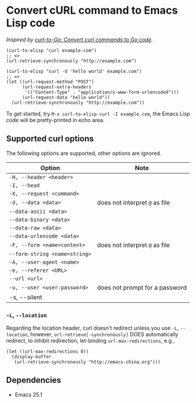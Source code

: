 # Convert cURL command to Emacs Lisp code

_Inspired by [curl-to-Go: Convert curl commands to Go code](https://mholt.github.io/curl-to-go/)._

``` emacs-lisp
(curl-to-elisp "curl example.com")
;; =>
(url-retrieve-synchronously "http://example.com")

(curl-to-elisp "curl -d 'hello world' example.com")
;; =>
(let ((url-request-method "POST")
      (url-request-extra-headers
       '(("Content-Type" . "application/x-www-form-urlencoded")))
      (url-request-data "hello world"))
  (url-retrieve-synchronously "http://example.com"))
```

To get started, try `M-x curl-to-elisp curl -I example.com`, the Emacs Lisp code will be pretty-printed in echo area.

## Supported curl options

The following options are supported, other options are ignored.

| Option                        | Note                           |
|-------------------------------|--------------------------------|
| `-H, --header <header>`       |                                |
| `-I, --head`                  |                                |
| `-X, --request <command>`     |                                |
| `-d, --data <data>`           | does not interpret `@` as file |
| `--data-ascii <data>`         |                                |
| `--data-binary <data>`        |                                |
| `--data-raw <data>`           |                                |
| `--data-urlencode <data>`     |                                |
| `-F, --form <name=content>`   | does not interpret `@` as file |
| `--form-string <name=string>` |                                |
| `-A, --user-agent <name>`     |                                |
| `-e, --referer <URL>`         |                                |
| `--url <url>`                 |                                |
| `-u, --user <user:password>`  | does not prompt for a password |
| -s, --silent                  |                                |

### `-L`, `--location`

Regarding the location header, curl doesn't redirect unless you use `-L`,
`--location`, however, `url-retrieve[-synchronously]` DOES automatically
redirect, to inhibit redirection, let-binding `url-max-redirections`, e.g.,

``` emacs-lisp
(let ((url-max-redirections 0))
  (display-buffer
   (url-retrieve-synchronously "http://emacs-china.org")))
```

## Dependencies

- Emacs 25.1
